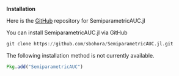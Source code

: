 
**Installation**

Here is the [GitHub](https://github.com/sbohora/SemiparametricAUC.jl) repository for SemiparametricAUC.jl

You can install SemiparametricAUC.jl via GitHub

```julia
git clone https://github.com/sbohora/SemiparametricAUC.jl.git
```

The following installation method is not currently available.

```julia
Pkg.add("SemiparametricAUC") 
```
